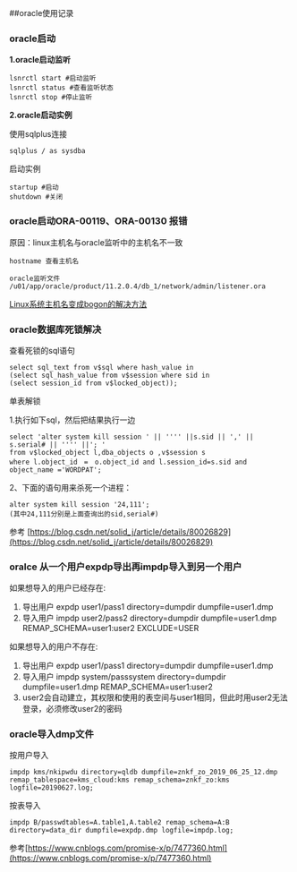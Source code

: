 ##oracle使用记录

### oracle启动

**1.oracle启动监听**

	lsnrctl start #启动监听
	lsnrctl status #查看监听状态
	lsnrctl stop #停止监听

**2.oracle启动实例**

使用sqlplus连接

	sqlplus / as sysdba
启动实例
	
	startup #启动
	shutdown #关闭


### oracle启动ORA-00119、ORA-00130 报错

原因：linux主机名与oracle监听中的主机名不一致

	hostname 查看主机名
	
	oracle监听文件
	/u01/app/oracle/product/11.2.0.4/db_1/network/admin/listener.ora

[Linux系统主机名变成bogon的解决方法](https://blog.csdn.net/ttxsely/article/details/78252685)

	

### oracle数据库死锁解决

查看死锁的sql语句

	select sql_text from v$sql where hash_value in 
	(select sql_hash_value from v$session where sid in
	(select session_id from v$locked_object));


单表解锁

1.执行如下sql，然后把结果执行一边

	select 'alter system kill session ' || '''' ||s.sid || ',' || s.serial# || '''' ||'; '
	from v$locked_object l,dba_objects o ,v$session s
	where l.object_id　=　o.object_id and l.session_id=s.sid and object_name ='WORDPAT';

2、下面的语句用来杀死一个进程：

	alter system kill session '24,111'; 
	(其中24,111分别是上面查询出的sid,serial#)

参考 [https://blog.csdn.net/solid_j/article/details/80026829](https://blog.csdn.net/solid_j/article/details/80026829)


### oralce 从一个用户expdp导出再impdp导入到另一个用户

如果想导入的用户已经存在:

1. 导出用户 expdp user1/pass1 directory=dumpdir dumpfile=user1.dmp
2. 导入用户 impdp user2/pass2 directory=dumpdir dumpfile=user1.dmp REMAP_SCHEMA=user1:user2 EXCLUDE=USER

如果想导入的用户不存在:

1. 导出用户 expdp user1/pass1 directory=dumpdir dumpfile=user1.dmp
2. 导入用户 impdp system/passsystem directory=dumpdir dumpfile=user1.dmp REMAP_SCHEMA=user1:user2
3. user2会自动建立，其权限和使用的表空间与user1相同，但此时用user2无法登录，必须修改user2的密码


### oracle导入dmp文件


按用户导入

	impdp kms/nkipwdu directory=qldb dumpfile=znkf_zo_2019_06_25_12.dmp remap_tablespace=kms_cloud:kms remap_schema=znkf_zo:kms logfile=20190627.log;

按表导入

	impdp B/passwdtables=A.table1,A.table2 remap_schema=A:B directory=data_dir dumpfile=expdp.dmp logfile=impdp.log;




参考[https://www.cnblogs.com/promise-x/p/7477360.html](https://www.cnblogs.com/promise-x/p/7477360.html)

